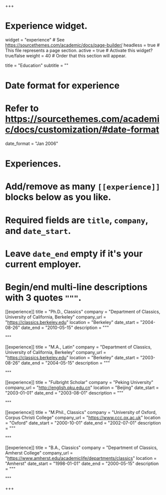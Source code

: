 +++
# Experience widget.
widget = "experience"  # See https://sourcethemes.com/academic/docs/page-builder/
headless = true  # This file represents a page section.
active = true  # Activate this widget? true/false
weight = 40  # Order that this section will appear.

title = "Education"
subtitle = ""

# Date format for experience
#   Refer to https://sourcethemes.com/academic/docs/customization/#date-format
date_format = "Jan 2006"

# Experiences.
#   Add/remove as many `[[experience]]` blocks below as you like.
#   Required fields are `title`, `company`, and `date_start`.
#   Leave `date_end` empty if it's your current employer.
#   Begin/end multi-line descriptions with 3 quotes `"""`.

[[experience]]
  title = "Ph.D., Classics"
  company = "Department of Classics, University of California, Berkeley"
  company_url = "https://classics.berkeley.edu"
  location = "Berkeley"
  date_start = "2004-08-26"
  date_end = "2010-05-15"
  description = """
  
  """

[[experience]]
  title = "M.A., Latin"
  company = "Department of Classics, University of California, Berkeley"
  company_url = "https://classics.berkeley.edu"
  location = "Berkeley"
  date_start = "2003-08-26"
  date_end = "2004-05-15"
  description = """
 
  """

 [[experience]]
  title = "Fulbright Scholar"
  company = "Peking University"
  company_url = "http://english.pku.edu.cn"
  location = "Beijing"
  date_start = "2003-01-01"
  date_end = "2003-08-01"
  description = """
  
  """ 

[[experience]]
  title = "M.Phil., Classics"
  company = "University of Oxford, Corpus Christi College"
  company_url = "https://www.ccc.ox.ac.uk"
  location = "Oxford"
  date_start = "2000-10-01"
  date_end = "2002-07-01"
  description = """
  
  """
  
[[experience]]
  title = "B.A., Classics"
  company = "Department of Classics, Amherst College"
  company_url = "https://www.amherst.edu/academiclife/departments/classics"
  location = "Amherst"
  date_start = "1998-01-01"
  date_end = "2000-05-15"
  description = """
  
  """





+++

